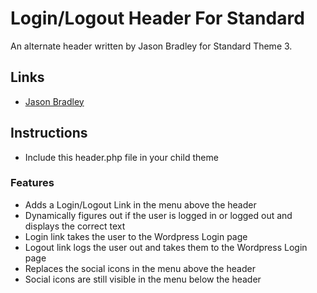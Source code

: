 # Login/Logout Header For Standard

An alternate header written by Jason Bradley for Standard Theme 3.

## Links

* [Jason Bradley](http://everchangingmedia.com/)

## Instructions

* Include this header.php file in your child theme

### Features

* Adds a Login/Logout Link in the menu above the header
* Dynamically figures out if the user is logged in or logged out and displays the correct text
* Login link takes the user to the Wordpress Login page
* Logout link logs the user out and takes them to the Wordpress Login page
* Replaces the social icons in the menu above the header
* Social icons are still visible in the menu below the header

